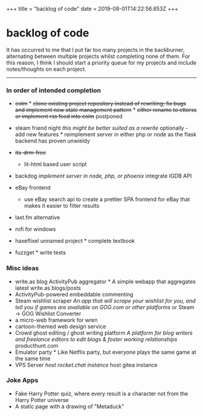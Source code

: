 +++
title = "backlog of code"
date = 2019-08-01T14:22:56.653Z
+++
# backlog of code

It has occurred to me that I put far too many projects in the backburner, alternating between multiple projects whilst completing none of them. For this reason, I think I should start a priority queue for my projects and include notes/thoughts on each project.

---

### In order of intended completion

-   ~~colm~~
    		* ~~clone existing project repository instead of rewriting; fix bugs and implement new state management pattern~~
    		* ~~either rename to ettorss or implement rss feed into colm~~ postponed

-   steam friend night 		 *this might be better suited as a rewrite* 		 optionally - add new features 		\* reimplement server in either php or node as the flask backend has proven unwieldy
-   ~~its-drm-free~~
    -   lit-html based user script
-   backdog 		 *implement server in node, php, or phoenix* 		 integrate IGDB API
-   eBay frontend
    -   use eBay search api to create a prettier SPA frontend for eBay that makes it easier to filter results
-   last.fm alternative
-   rofi for windows
-   haxeflixel unnamed project 		\* complete textbook
-   fuzzget 		\* write tests

### Misc ideas

-   write.as blog ActivityPub aggregator 		\* A simple webapp that aggregates latest write.as blogs/posts
-   ActivityPub-powered embeddable commenting
-   Steam wishlist scraper 		 *An app that will scrape your wishlist for you, and tell you if games are available on GOG.com or other platforms* 		 or Steam -> GOG Wishlist Converter
-   a micro-web framework for wren
-   cartoon-themed web design service
-   Crowd ghost editing / ghost writing platform 		 *A platform for blog writers and freelance editors to edit blogs & foster working relationships* 		 producthunt.com
-   Emulator party 		\* Like Netflix party, but everyone plays the same game at the same time
-   VPS Server 		 *host rocket.chat instance* 		 host gitea instance

### Joke Apps

-   Fake Harry Potter quiz, where every result is a character not from the Harry Potter universe
-   A static page with a drawing of "Metaduck"

